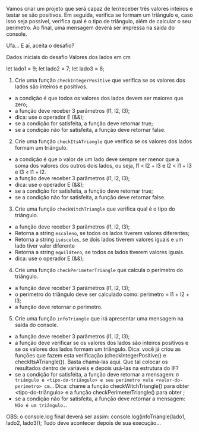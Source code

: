 Vamos criar um projeto que será capaz de ler/receber três valores inteiros e testar se são positivos. Em seguida, verifica se formam um triângulo e, caso isso seja possível, verifica qual é o tipo de triângulo, além de calcular o seu perímetro. Ao final, uma mensagem deverá ser impressa na saída do console. 

Ufa... E aí, aceita o desafio?

Dados iniciais do desafio
Valores dos lados em cm

let lado1 = 9;
let lado2 = 7;
let lado3 = 8;

1. Crie uma função `checkIntegerPositive` que verifica se os valores dos lados são inteiros e positivos.
- a condição é que todos os valores dos lados devem ser maiores que zero;
- a função deve receber 3 parâmetros (l1, l2, l3);
- dica: use o operador E (&&);
- se a condição for satisfeita, a função deve retornar true;
- se a condição não for satisfeita, a função deve retornar false. 

2. Crie uma função `checkItsATriangle` que verifica se os valores dos lados formam um triângulo.
- a condição é que o valor de um lado deve sempre ser menor que a soma dos valores dos outros dois lados, ou seja, l1 < l2 + l3 e l2 < l1 + l3 e l3 < l1 + l2.
- a função deve receber 3 parâmetros (l1, l2, l3); 
- dica: use o operador E (&&);
- se a condição for satisfeita, a função deve retornar true;
- se a condição não for satisfeita, a função deve retornar false.

3. Crie uma função `checkWitchTriangle` que verifica qual é o tipo do triângulo.
- a função deve receber 3 parâmetros (l1, l2, l3); 
- Retorna a string `escaleno`, se todos os lados tiverem valores diferentes;
- Retorna a string `isósceles`, se dois lados tiverem valores iguais e um lado tiver valor diferente
- Retorna a string `equilátero`, se todos os lados tiverem valores iguais.
- dica: use o operador E (&&);

4. Crie uma função `checkPerimeterTriangle` que calcula o perímetro do triângulo.
- a função deve receber 3 parâmetros (l1, l2, l3); 
- o perímetro do triângulo deve ser calculado como: perimetro = l1 + l2 + l3;
- a função deve retornar o perimetro.

5. Crie uma função `infoTriangle` que irá apresentar uma mensagem na saída do console.
- a função deve receber 3 parâmetros (l1, l2, l3); 
- a função deve verificar se os valores dos lados são inteiros positivos e se os valores dos lados formam um triângulo. 
Dica: você já criou as funções que fazem esta verificação (checkIntegerPositive() e checkItsATriangle()). Basta chamá-las aqui. Que tal colocar os resultados dentro de variáveis e depois usá-las na estrutura do IF?
- se a condição for satisfeita, a função deve retornar a mensagem: `O triângulo é <tipo-do-triângulo> e seu perímetro vale <valor-do-perimetro> cm.`. 
Dica: chame a função checkWitchTriangle() para obter <tipo-do-triângulo> e a função checkPerimeterTriangle() para obter <valor-do-perimetro>;
- se a condição não for satisfeita, a função deve retornar a mensagem: `Não é um triângulo.`.

OBS: o console.log final deverá ser assim: console.log(infoTriangle(lado1, lado2, lado3)); Tudo deve acontecer depois de sua execução...